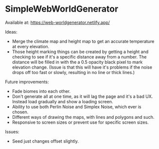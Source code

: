 # SimpleWebWorldGenerator
Available at: https://web-worldgenerator.netlify.app/

Ideas:
- Merge the climate map and height map to get an accurate temperature at every elevation.
- Those height marking things can be created by getting a height and checking to see if it's a specific distance away from a number. 
The distance will be filled in with the a 0.5 opacity black pixel to mark elevation change. (Issue is that this will have it's 
problems if the noise drops off too fast or slowly, resulting in no line or thick lines.)


Future improvements:
- Fade biomes into each other.
- Don't generate all at one time, as it will lag the page and it's a bad UX. Instead load gradually and show a loading screen.
- Ability to use both Perlin Noise and Simplex Noise, which ever is chosen.
- Different ways of drawing the maps, with lines and polygons and such.
- Responsive to screen sizes or prevent use for specific screen sizes.

Issues:
- Seed just changes offset slightly.
